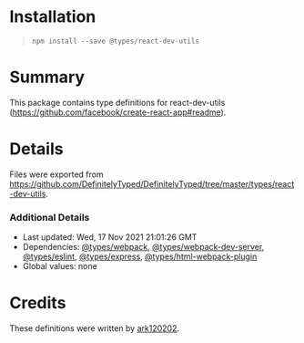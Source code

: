 # Installation
> `npm install --save @types/react-dev-utils`

# Summary
This package contains type definitions for react-dev-utils (https://github.com/facebook/create-react-app#readme).

# Details
Files were exported from https://github.com/DefinitelyTyped/DefinitelyTyped/tree/master/types/react-dev-utils.

### Additional Details
 * Last updated: Wed, 17 Nov 2021 21:01:26 GMT
 * Dependencies: [@types/webpack](https://npmjs.com/package/@types/webpack), [@types/webpack-dev-server](https://npmjs.com/package/@types/webpack-dev-server), [@types/eslint](https://npmjs.com/package/@types/eslint), [@types/express](https://npmjs.com/package/@types/express), [@types/html-webpack-plugin](https://npmjs.com/package/@types/html-webpack-plugin)
 * Global values: none

# Credits
These definitions were written by [ark120202](https://github.com/ark120202).
